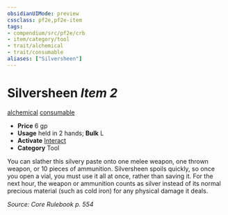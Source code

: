 ```yaml
---
obsidianUIMode: preview
cssclass: pf2e,pf2e-item
tags:
- compendium/src/pf2e/crb
- item/category/tool
- trait/alchemical
- trait/consumable
aliases: ["Silversheen"]
---
```

# Silversheen *Item 2*  
[alchemical](../../../Rules/traits/alchemical.md)  [consumable](../../../Rules/traits/consumable.md)  

- **Price** 6 gp
- **Usage** held in 2 hands; **Bulk** L
- **Activate** [Interact](../../../Rules/actions/interact.md)
- **Category** Tool

You can slather this silvery paste onto one melee weapon, one thrown weapon, or 10 pieces of ammunition. Silversheen spoils quickly, so once you open a vial, you must use it all at once, rather than saving it. For the next hour, the weapon or ammunition counts as silver instead of its normal precious material (such as cold iron) for any physical damage it deals.

*Source: Core Rulebook p. 554*